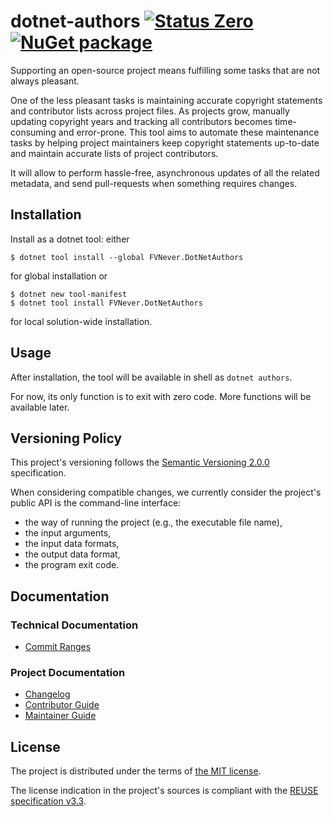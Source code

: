 <!--
SPDX-FileCopyrightText: 2025 Friedrich von Never <friedrich@fornever.me>

SPDX-License-Identifier: MIT
-->

dotnet-authors [![Status Zero][status-zero]][andivionian-status-classifier] [![NuGet package][nuget.badge]][nuget.page]
==============
Supporting an open-source project means fulfilling some tasks that are not always pleasant.

One of the less pleasant tasks is maintaining accurate copyright statements and contributor lists across project files.
As projects grow, manually updating copyright years and tracking all contributors becomes time-consuming and
error-prone. This tool aims to automate these maintenance tasks by helping project maintainers keep copyright statements
up-to-date and maintain accurate lists of project contributors.

It will allow to perform hassle-free, asynchronous updates of all the related metadata, and send pull-requests when something requires changes.

Installation
------------
Install as a dotnet tool: either
```console
$ dotnet tool install --global FVNever.DotNetAuthors
```
for global installation or
```console
$ dotnet new tool-manifest
$ dotnet tool install FVNever.DotNetAuthors
```
for local solution-wide installation.

Usage
-----
After installation, the tool will be available in shell as `dotnet authors`.

For now, its only function is to exit with zero code. More functions will be available later.

Versioning Policy
-----------------
This project's versioning follows the [Semantic Versioning 2.0.0][semver] specification.

When considering compatible changes, we currently consider the project's public API is the command-line interface:
- the way of running the project (e.g., the executable file name),
- the input arguments,
- the input data formats,
- the output data format,
- the program exit code.

Documentation
-------------
### Technical Documentation
- [Commit Ranges][docs.commit-ranges]

### Project Documentation
- [Changelog][docs.changelog]
- [Contributor Guide][docs.contributing]
- [Maintainer Guide][docs.maintaining]

License
-------
The project is distributed under the terms of [the MIT license][docs.license].

The license indication in the project's sources is compliant with the [REUSE specification v3.3][reuse.spec].

[andivionian-status-classifier]: https://andivionian.fornever.me/v1/#status-zero-
[docs.changelog]: CHANGELOG.md
[docs.commit-ranges]: docs/commit-ranges.md
[docs.contributing]: CONTRIBUTING.md
[docs.license]: LICENSE.txt
[docs.maintaining]: MAINTAINING.md
[nuget.badge]: https://img.shields.io/nuget/v/FVNever.DotNetAuthors
[nuget.page]: https://www.nuget.org/packages/FVNever.DotNetAuthors
[reuse.spec]: https://reuse.software/spec-3.3/
[semver]: https://semver.org/spec/v2.0.0.html
[status-zero]: https://img.shields.io/badge/status-zero-lightgrey.svg
